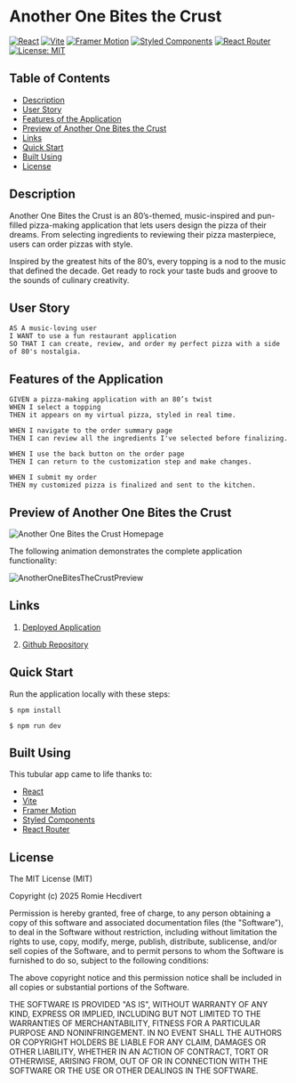 # Another One Bites the Crust

[![React](https://img.shields.io/badge/React-18.2.0-blue.svg)](https://reactjs.org/)
[![Vite](https://img.shields.io/badge/Vite-4.0.0-yellow.svg)](https://vitejs.dev/)
[![Framer Motion](https://img.shields.io/badge/Framer%20Motion-10.12.16-purple.svg)](https://www.framer.com/motion/)
[![Styled Components](https://img.shields.io/badge/Styled%20Components-5.3.6-pink.svg)](https://styled-components.com/)
[![React Router](https://img.shields.io/badge/React%20Router-6.4.3-red.svg)](https://reactrouter.com/)
[![License: MIT](https://img.shields.io/badge/License-MIT-yellow.svg)](https://opensource.org/licenses/MIT)

## Table of Contents

- [Description](#description)
- [User Story](#user-story)
- [Features of the Application](#features-of-the-application)
- [Preview of Another One Bites the Crust](#preview-of-another-one-bites-the-crust)
- [Links](#links)
- [Quick Start](#quick-start)
- [Built Using](#built-using)
- [License](#license)

## Description

Another One Bites the Crust is an 80’s-themed, music-inspired and pun-filled pizza-making application that lets users
design the pizza of their dreams. From selecting ingredients to reviewing their pizza masterpiece, users can order
pizzas with style.

Inspired by the greatest hits of the 80’s, every topping is a nod to the music that defined the decade. Get ready to
rock your taste buds and groove to the sounds of culinary creativity.

## User Story

```
AS A music-loving user
I WANT to use a fun restaurant application
SO THAT I can create, review, and order my perfect pizza with a side of 80's nostalgia.
```

## Features of the Application

```
GIVEN a pizza-making application with an 80’s twist
WHEN I select a topping
THEN it appears on my virtual pizza, styled in real time.

WHEN I navigate to the order summary page
THEN I can review all the ingredients I've selected before finalizing.

WHEN I use the back button on the order page
THEN I can return to the customization step and make changes.

WHEN I submit my order
THEN my customized pizza is finalized and sent to the kitchen.
```

## Preview of Another One Bites the Crust

![Another One Bites the Crust Homepage](https://github.com/user-attachments/assets/6a0c4b75-94a0-4c6f-ba19-9a63a7d93e73)

The following animation demonstrates the complete application functionality:

![AnotherOneBitesTheCrustPreview](https://github.com/user-attachments/assets/c6effe4b-fa9b-48c7-8e53-d47e8f8864b5)

## Links

1. [Deployed Application](https://another-one-bites-the-crust.netlify.app)

2. [Github Repository](https://github.com/rh9891/AnotherOneBitesTheCrust)

## Quick Start

Run the application locally with these steps:

```
$ npm install
```

```
$ npm run dev
```

## Built Using

This tubular app came to life thanks to:

- [React](https://reactjs.org/)
- [Vite](https://vitejs.dev/)
- [Framer Motion](https://www.framer.com/motion/)
- [Styled Components](https://styled-components.com/)
- [React Router](https://reactrouter.com/en/main)

## License

The MIT License (MIT)

Copyright (c) 2025 Romie Hecdivert

Permission is hereby granted, free of charge, to any person obtaining a copy of this software and associated
documentation files (the "Software"), to deal in the Software without restriction, including without limitation the
rights to use, copy, modify, merge, publish, distribute, sublicense, and/or sell copies of the Software, and to permit
persons to whom the Software is furnished to do so, subject to the following conditions:

The above copyright notice and this permission notice shall be included in all copies or substantial portions of the
Software.

THE SOFTWARE IS PROVIDED "AS IS", WITHOUT WARRANTY OF ANY KIND, EXPRESS OR IMPLIED, INCLUDING BUT NOT LIMITED TO THE
WARRANTIES OF MERCHANTABILITY, FITNESS FOR A PARTICULAR PURPOSE AND NONINFRINGEMENT. IN NO EVENT SHALL THE AUTHORS OR
COPYRIGHT HOLDERS BE LIABLE FOR ANY CLAIM, DAMAGES OR OTHER LIABILITY, WHETHER IN AN ACTION OF CONTRACT, TORT OR
OTHERWISE, ARISING FROM, OUT OF OR IN CONNECTION WITH THE SOFTWARE OR THE USE OR OTHER DEALINGS IN THE SOFTWARE.

